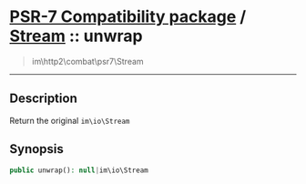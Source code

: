 # [PSR-7 Compatibility package](combat.md) / [Stream](combat-Stream.md) :: unwrap
 > im\http2\combat\psr7\Stream
____

## Description
Return the original `im\io\Stream`

## Synopsis
```php
public unwrap(): null|im\io\Stream
```
